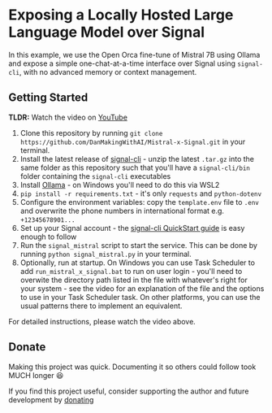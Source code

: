 # Exposing a Locally Hosted Large Language Model over Signal

In this example, we use the Open Orca fine-tune of Mistral 7B using Ollama and expose a simple one-chat-at-a-time interface over Signal using `signal-cli`, with no advanced memory or context management.


## Getting Started

**TLDR:** Watch the video on [YouTube](https://youtu.be/FoDRF-1hWco)

1. Clone this repository by running `git clone https://github.com/DanMakingWithAI/Mistral-x-Signal.git` in your terminal.
2. Install the latest release of [signal-cli](https://github.com/AsamK/signal-cli) - unzip the latest `.tar.gz` into the same folder as this repository such that you'll have a `signal-cli/bin` folder containing the `signal-cli` executables
3. Install [Ollama](https://github.com/jmorganca/ollama) - on Windows you'll need to do this via WSL2
4. `pip install -r requirements.txt` - it's only `requests` and `python-dotenv`
5. Configure the environment variables: copy the `template.env` file to `.env` and overwrite the phone numbers in international format e.g. `+12345678901...`
6. Set up your Signal account - the [signal-cli QuickStart guide](https://github.com/AsamK/signal-cli/wiki/Quickstart) is easy enough to follow
8. Run the `signal_mistral` script to start the service. This can be done by running `python signal_mistral.py` in your terminal.
9. Optionally, run at startup. On Windows you can use Task Scheduler to add `run_mistral_x_signal.bat` to run on user login - you'll need to overwite the directory path listed in the file with whatever's right for your system - see the video for an explanation of the file and the options to use in your Task Scheduler task. On other platforms, you can use the usual patterns there to implement an equivalent.

For detailed instructions, please watch the video above.


## Donate

Making this project was quick. Documenting it so others could follow took MUCH longer 😆

If you find this project useful, consider supporting the author and future development by [donating](https://ko-fi.com/DanMakingWithAI)
